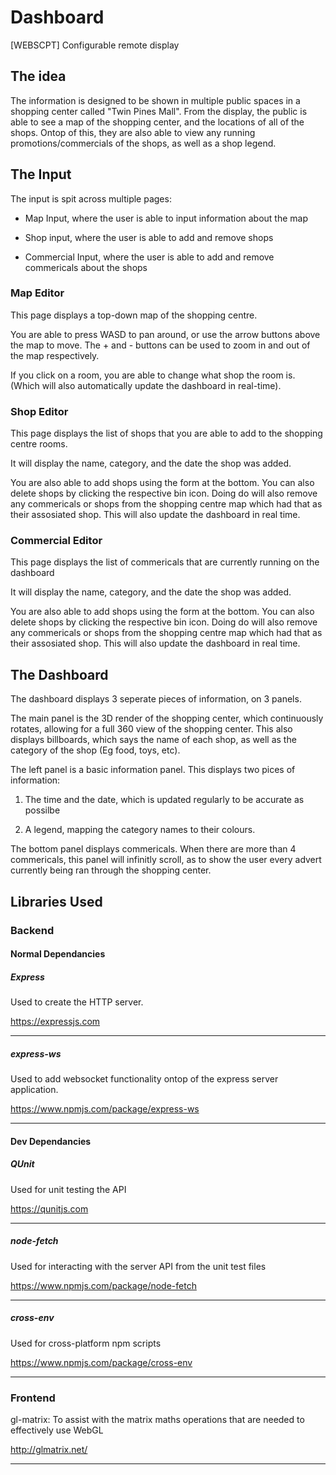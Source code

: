 # Dashboard

[WEBSCPT] Configurable remote display

## The idea

The information is designed to be shown in multiple public spaces in a shopping center called "Twin Pines Mall". From the display, the public is able to see a map of the shopping center, and the locations of all of the shops. Ontop of this, they are also able to view any running promotions/commercials of the shops, as well as a shop legend.

## The Input

The input is spit across multiple pages:

* Map Input, where the user is able to input information about the map

* Shop input, where the user is able to add and remove shops

* Commercial Input, where the user is able to add and remove commericals about the shops

### Map Editor

This page displays a top-down map of the shopping centre.

You are able to press WASD to pan around, or use the arrow buttons above the map to move. The + and - buttons can be used to zoom in and out of the map respectively.

If you click on a room, you are able to change what shop the room is. (Which will also automatically update the dashboard in real-time).

### Shop Editor

This page displays the list of shops that you are able to add to the shopping centre rooms.

It will display the name, category, and the date the shop was added.

You are also able to add shops using the form at the bottom. You can also delete shops by clicking the respective bin icon. Doing do will also remove any commericals or shops from the shopping centre map which had that as their assosiated shop. This will also update the dashboard in real time.

### Commercial Editor

This page displays the list of commericals that are currently running on the dashboard

It will display the name, category, and the date the shop was added.

You are also able to add shops using the form at the bottom. You can also delete shops by clicking the respective bin icon. Doing do will also remove any commericals or shops from the shopping centre map which had that as their assosiated shop. This will also update the dashboard in real time.

## The Dashboard

The dashboard displays 3 seperate pieces of information, on 3 panels. 

The main panel is the 3D render of the shopping center, which continuously rotates, allowing for a full 360 view of the shopping center. This also displays billboards, which says the name of each shop, as well as the category of the shop (Eg food, toys, etc).

The left panel is a basic information panel. This displays two pices of information:

1. The time and the date, which is updated regularly to be accurate as possilbe

2. A legend, mapping the category names to their colours.

The bottom panel displays commericals. When there are more than 4 commericals, this panel will infinitly scroll, as to show the user every advert currently being ran through the shopping center.

## Libraries Used

### Backend

#### Normal Dependancies

##### Express

Used to create the HTTP server.

https://expressjs.com

___

##### express-ws
Used to add websocket functionality ontop of the express server application.

https://www.npmjs.com/package/express-ws

___

#### Dev Dependancies

##### QUnit

Used for unit testing the API

https://qunitjs.com

___

##### node-fetch

Used for interacting with the server API from the unit test files

https://www.npmjs.com/package/node-fetch

___

##### cross-env

Used for cross-platform npm scripts

https://www.npmjs.com/package/cross-env

___


### Frontend

gl-matrix: To assist with the matrix maths operations that are needed to effectively use WebGL

http://glmatrix.net/

___